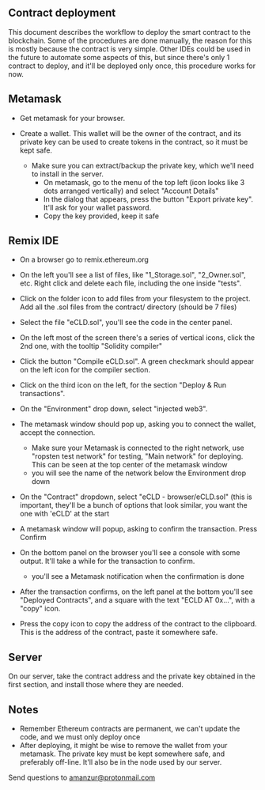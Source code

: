 Contract deployment
-------------------

This document describes the workflow to deploy the smart contract to the blockchain. Some of the procedures are done manually, the reason for this is mostly
because the contract is very simple. Other IDEs could be used in the future to automate some aspects of this, but since there's only 1 contract to deploy, and
it'll be deployed only once, this procedure works for now.


Metamask
--------
* Get metamask for your browser.

* Create a wallet. This wallet will be the owner of the contract, and its private key can be used to create tokens in the contract, so it must be kept safe.
  * Make sure you can extract/backup the private key, which we'll need to install in the server.
	* On metamask, go to the menu of the top left (icon looks like 3 dots arranged vertically) and select "Account Details"
	* In the dialog that appears, press the button "Export private key". It'll ask for your wallet password.
	* Copy the key provided, keep it safe


Remix IDE
---------

* On a browser go to remix.ethereum.org

* On the left you'll see a list of files, like "1_Storage.sol", "2_Owner.sol", etc. Right click and delete each file, including the one inside "tests".
* Click on the folder icon to add files from your filesystem to the project. Add all the .sol files from the contract/ directory (should be 7 files)
* Select the file "eCLD.sol", you'll see the code in the center panel.
* On the left most of the screen there's a series of vertical icons, click the 2nd one, with the tooltip "Solidity compiler"
* Click the button "Compile eCLD.sol". A green checkmark should appear on the left icon for the compiler section.
* Click on the third icon on the left, for the section "Deploy & Run transactions".
* On the "Environment" drop down, select "injected web3".
* The metamask window should pop up, asking you to connect the wallet, accept the connection.
  * Make sure your Metamask is connected to the right network, use "ropsten test network" for testing, "Main network" for deploying. This can be seen at the top center of the metamask window
  * you will see the name of the network below the Environment drop down
* On the "Contract" dropdown, select "eCLD - browser/eCLD.sol" (this is important, they'll be a bunch of options that look similar, you want the one with 'eCLD' at the start
* A metamask window will popup, asking to confirm the transaction. Press Confirm
* On the bottom panel on the browser you'll see a console with some output. It'll take a while for the transaction to confirm.
  * you'll see a Metamask notification when the confirmation is done
* After the transaction confirms, on the left panel at the bottom you'll see "Deployed Contracts", and a square with the text "ECLD AT 0x...", with a "copy" icon.
* Press the copy icon to copy the address of the contract to the clipboard. This is the address of the contract, paste it somewhere safe.

Server
------
On our server, take the contract address and the private key obtained in the first section, and install those where they are needed.


Notes
-----

* Remember Ethereum contracts are permanent, we can't update the code, and we must only deploy once
* After deploying, it might be wise to remove the wallet from your metamask. The private key must be kept somewhere safe, and preferably off-line. It'll also be in the node used by our server.

Send questions to amanzur@protonmail.com



